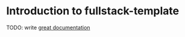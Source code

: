 # Introduction to fullstack-template

TODO: write [great documentation](http://jacobian.org/writing/what-to-write/)
